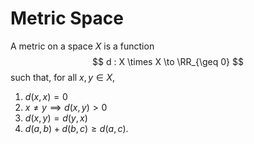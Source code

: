 # Metric Space
A metric on a space $X$ is a function 
$$ d : X \times X \to \RR_{\geq 0} $$ such that, for all $x,y \in X$,
1. $d(x,x) = 0$
2. $x \neq y \implies d(x,y) > 0$
3. $d(x,y) = d(y,x)$
4. $d(a,b) + d(b,c) \geq d(a,c)$.